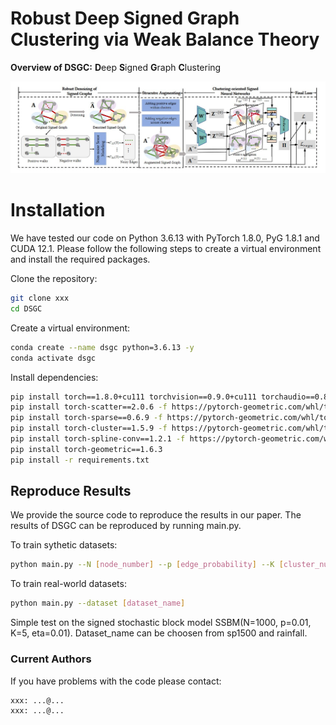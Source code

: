 # Robust Deep Signed Graph Clustering via Weak Balance Theory

**Overview of DSGC:** **D**eep **S**igned **G**raph **C**lustering

![image](https://github.com/yaoyaohuanghuang/DSGC/blob/main/IMG/framework_www.jpg)

# Installation
We have tested our code on Python 3.6.13 with PyTorch 1.8.0, PyG 1.8.1 and CUDA 12.1. Please follow the following steps to create a virtual environment and install the required packages.

Clone the repository:
```bash
git clone xxx
cd DSGC
```

Create a virtual environment:
```bash
conda create --name dsgc python=3.6.13 -y
conda activate dsgc
```

Install dependencies:
```bash
pip install torch==1.8.0+cu111 torchvision==0.9.0+cu111 torchaudio==0.8.0 -f https://download.pytorch.org/whl/torch_stable.html
pip install torch-scatter==2.0.6 -f https://pytorch-geometric.com/whl/torch-1.8.0+cu111.html
pip install torch-sparse==0.6.9 -f https://pytorch-geometric.com/whl/torch-1.8.0+cu111.html
pip install torch-cluster==1.5.9 -f https://pytorch-geometric.com/whl/torch-1.8.0+cu111.html
pip install torch-spline-conv==1.2.1 -f https://pytorch-geometric.com/whl/torch-1.8.0+cu111.html
pip install torch-geometric==1.6.3
pip install -r requirements.txt
```
## Reproduce Results
We provide the source code to reproduce the results in our paper. The results of DSGC can be reproduced by running main.py. 

To train sythetic datasets:
```bash
python main.py --N [node_number] --p [edge_probability] --K [cluster_number] --eta [flip_probability]
```
To train real-world datasets:
```bash
python main.py --dataset [dataset_name]
```
Simple test on the signed stochastic block model SSBM(N=1000, p=0.01, K=5, eta=0.01). Dataset_name can be choosen from sp1500 and rainfall.

### Current Authors
If you have problems with the code please contact:
```bash
xxx: ...@...
xxx: ...@...
```
